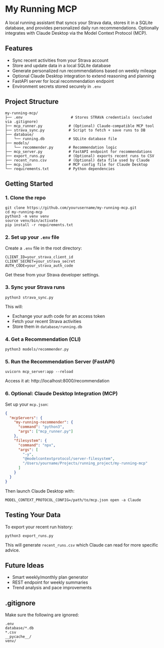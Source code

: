 # My Running MCP

A local running assistant that syncs your Strava data, stores it in a SQLite database, and provides personalized daily run recommendations. Optionally integrates with Claude Desktop via the Model Context Protocol (MCP).

## Features

- Sync recent activities from your Strava account
- Store and update data in a local SQLite database
- Generate personalized run recommendations based on weekly mileage
- Optional Claude Desktop integration to extend reasoning and planning
- FastAPI server for local recommendation endpoint
- Environment secrets stored securely in `.env`

## Project Structure

```
my-running-mcp/
├── .env                      # Stores STRAVA credentials (excluded via .gitignore)
├── mcp_runner.py            # (Optional) Claude-compatible MCP tool
├── strava_sync.py           # Script to fetch + save runs to DB
├── database/
│   └── running.db           # SQLite database file
├── models/
│   └── recommender.py       # Recommendation logic
├── mcp_server.py            # FastAPI endpoint for recommendations
├── export_runs.py           # (Optional) exports recent runs to CSV
├── recent_runs.csv          # (Optional) data file used by Claude
├── mcp.json                 # MCP config file for Claude Desktop
└── requirements.txt         # Python dependencies
```

## Getting Started

### 1. Clone the repo

```
git clone https://github.com/yourusername/my-running-mcp.git
cd my-running-mcp
python3 -m venv venv
source venv/bin/activate
pip install -r requirements.txt
```

### 2. Set up your `.env` file

Create a `.env` file in the root directory:

```
CLIENT_ID=your_strava_client_id
CLIENT_SECRET=your_strava_secret
AUTH_CODE=your_strava_auth_code
```

Get these from your Strava developer settings.

### 3. Sync your Strava runs

```
python3 strava_sync.py
```

This will:
- Exchange your auth code for an access token
- Fetch your recent Strava activities
- Store them in `database/running.db`

### 4. Get a Recommendation (CLI)

```
python3 models/recommender.py
```

### 5. Run the Recommendation Server (FastAPI)

```
uvicorn mcp_server:app --reload
```

Access it at: http://localhost:8000/recommendation

### 6. Optional: Claude Desktop Integration (MCP)

Set up your `mcp.json`:

```json
{
  "mcpServers": {
    "my-running-recommender": {
      "command": "python3",
      "args": ["mcp_runner.py"]
    },
    "filesystem": {
      "command": "npx",
      "args": [
        "-y",
        "@modelcontextprotocol/server-filesystem",
        "/Users/yourname/Projects/running_project/my-running-mcp"
      ]
    }
  }
}
```

Then launch Claude Desktop with:

```
MODEL_CONTEXT_PROTOCOL_CONFIG=/path/to/mcp.json open -a Claude
```

## Testing Your Data

To export your recent run history:

```
python3 export_runs.py
```

This will generate `recent_runs.csv` which Claude can read for more specific advice.

## Future Ideas

- Smart weekly/monthly plan generator
- REST endpoint for weekly summaries
- Trend analysis and pace improvements

## .gitignore

Make sure the following are ignored:

```
.env
database/*.db
*.csv
__pycache__/
venv/
```

